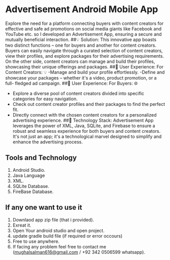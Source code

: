 # Advertisement Android Mobile App
Explore the need for a platform connecting buyers with content creators for effective and safe ad promotions on social media giants like Facebook and YouTube etc. so I developed an Advertisement App, ensuring a secure and mutually beneficial interaction.
##💡 Solution:
This innovative app boasts two distinct functions – one for buyers and another for content creators. Buyers can easily navigate through a curated selection of content creators, view their profiles, and explore packages for their advertising requirements. On the other side, content creators can manage and build their profiles, showcasing their unique offerings and packages.
##👥 User Experience: For Content Creators: 💡
-Manage and build your profile effortlessly.
-Define and showcase your packages – whether it's a video, product promotion, or a full-  fledged ad campaign.
##👥 User Experience: For Buyers: 🌐
- Explore a diverse pool of content creators divided into specific categories for easy navigation.
- Check out content creator profiles and their packages to find the perfect fit.
- Directly connect with the chosen content creators for a personalized advertising experience.
##🔧 Technology Stack:
Advertisement App leverages the power of XML, Java, SQLite, and Firebase to ensure a robust and seamless experience for both buyers and content creators. It's not just an app; it's a technological marvel designed to simplify and enhance the advertising process.

## Tools and Technology
1. Android Studio.
3. Java Language
4. XML.
5. SQLite Database.
6. FireBase Database.

## If any one want to use it 
1. Downlaod app zip file (that i provided).
2. Exreat it.
3. Open Your android studio and open project.
4. update gradle build file (if required or error occours)
5. Free to use anywhere.
6. If facing any problem feel free to contact me (mughalsalman616@gmail.com / +92 342 0506599 whatsapp).
